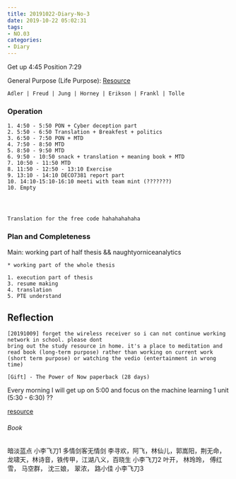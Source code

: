 ```yaml
---
title: 20191022-Diary-No-3
date: 2019-10-22 05:02:31
tags:
- NO.03
categories:
- Diary
---
```


Get up 4:45 Position 7:29

General Purpose (Life Purpose):
[Resource](https://courses.lumenlearning.com/wsu-sandbox/chapter/neo-freudians-adler-erikson-jung-and-horney/)

	Adler | Freud | Jung | Horney | Erikson | Frankl | Tolle

### Operation
	1. 4:50 - 5:50 PON + Cyber deception part
	2. 5:50 - 6:50 Translation + Breakfest + politics 
	3. 6:50 - 7:50 PON + MTD
	4. 7:50 - 8:50 MTD
	5. 8:50 - 9:50 MTD
	6. 9:50 - 10:50 snack + translation + meaning book + MTD
	7. 10:50 - 11:50 MTD
	8. 11:50 - 12:50 - 13:10 Exercise
	9. 13:10 - 14:10 DECO7381 report part
	10. 14:10-15:10-16:10 meeti with team mint (???????)
	10. Empty
	



	Translation for the free code hahahahahaha


### Plan and Completeness

Main: working part of half thesis && naughtyorniceanalytics

	* working part of the whole thesis
	
	1. execution part of thesis 
	3. resume making
	4. translation 
	5. PTE understand




## Reflection
	[20191009] forget the wireless receiver so i can not continue working network in school. please dont 
 	bring out the study resource in home. it's a place to meditation and read book (long-term purpose) rather than working on current work (short term purpose) or watching the vedio (entertainment in wrong time)

 	[Gift] - The Power of Now paperback (28 days)


Every morning I will get up on 5:00 and focus on the machine learning 1 unit (5:30 - 6:30) ??

[resource](http://www.ishenping.com/ArtInfo/967893.html)


###### Book

暗淡蓝点
小李飞刀1 多情剑客无情剑	李寻欢，阿飞，林仙儿，郭嵩阳，荆无命，龙啸天，林诗音，铁传甲，江湖八义，百晓生
小李飞刀2 	叶开， 林玲玲， 傅红雪， 马空群， 沈三娘， 翠浓， 路小佳
小李飞刀3








